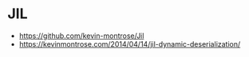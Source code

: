# JIL

*   https://github.com/kevin-montrose/Jil
*   https://kevinmontrose.com/2014/04/14/jil-dynamic-deserialization/

